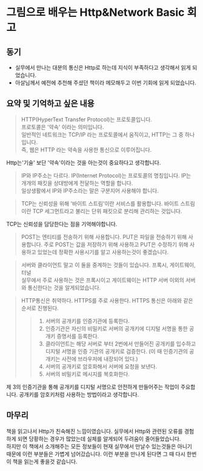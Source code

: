# 그림으로 배우는 Http&Network Basic 회고

## 동기

- 실무에서 만나는 대분의 통신은 Http로 하는데 지식이 부족하다고 생각해서 읽게 되었습니다.
- 아살님께서 예전에 추천해 주셨던 책이라 메모해두고 이번 기회에 읽게 되었습니다.

## 요약 및 기억하고 싶은 내용

> HTTP(HyperText Transfer Protocol)는 프로토콜입니다.  
> 프로토콜은 '약속' 이라는 의미입니다.  
> 일반적인 네트워크는 TCP/IP 라는 프로토콜에서 움직이고, HTTP는 그 중 하나입니다.  
> 즉, 웹은 HTTP 라는 약속을 사용한 통신으로 이루어집니다.

Http는'기술' 보단 '약속'이라는 것을 아는것이 중요하다고 생각합니다.

> IP와 IP주소는 다르다.
> IP(Internet Protocol)는 프로토콜의 명칭입니다.
> IP는 개개의 패킷을 상대방에게 전달하는 역할을 합니다.  
> 일상생활에서 IP와 IP주소라는 말은 구분지어 사용해야 합니다.

> TCP는 신뢰성을 위해 '바이트 스트림'이란 서비스를 활용합니다.
> 바이트 스트림이란 TCP 세그먼트라고 불리는 단위 패킷으로 분리해 관리하는 것입니다.

TCP는 신뢰성을 담당한다는 점을 기억해야합니다.

> POST는 엔티티를 전송하기 위해 사용합니다.
> PUT은 파일을 전송하기 위해 사용합니다.
> 주로 POST는 값을 저장하기 위해 사용하고 PUT은 수정하기 위해 사용하고 있었는데 정확한 사용시기를 알고 사용하는것이 좋겠습니다.

> 서버와 클라이언트 말고 이 둘을 중계하는 것들이 있습니다.
> 프록시, 게이트웨이, 터널  
> 실무에서 주로 사용하는 것은 프록시이고 게이트웨이는 HTTP 서버 이외의 서버와 통신한다는 것을 알게되었습니다.

> HTTP통신은 취약하다. HTTPS를 주로 사용한다.
> HTTPS 통신은 아래와 같은 순서로 진행된다.
>
> > 1.  서버의 공개키를 인증기관에 등록한다.
> > 2.  인증기관은 자신의 비밀키로 서버의 공개키에 디지털 서명을 통한 공개키 증명서를 등록한다.
> > 3.  클라이언트는 해당 서버로 부터 2번에서 만들어진 공개키를 입수하고 디지털 서명을 인증 기관의 공개키로 검증한다. (이 때 인증기관의 공개키는 사전에 브라우저에 내장되어 있다.)
> > 4.  서버의 공개키로 암호화해서 서버에 요청을 보낸다.
> > 5.  서버의 비밀키로 메시지를 복호화한다.

제 3의 인증기관을 통해 공개키를 디지털 서명으로 안전하게 만들어주는 작업이 주요합니다. 공개키를 암호키처럼 사용하는 방법이라고 생각합니다.

## 마무리

책을 읽고나서 Http가 친숙해진 느낌이였습니다. 실무에서 Http와 관련된 오류를 경험하게 되면 당황하는 경우가 많았는데 실체를 알게되어 두려움이 줄어들었습니다.  
하지만 이 책에서 소개해주는 모든 정보들이 현재 실무에서 만날수 있는것들은 아니기 때문에 이런 부분들은 가볍게 넘어갔습니다. 이런 부분을 만나게 된다면 그 때 다시 한번 이 책을 읽는게 좋을것 같습니다.
